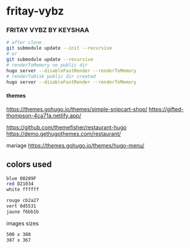 # fritay-vybz

### FRITAY VYBZ BY KEYSHAA

```bash
# after clone
git submodule update --init --recursive
# or
git submodule update --recursive
# renderToMemory no public dir
hugo server --disableFastRender --renderToMemory
# renderToDisk public dir created
hugo server --disableFastRender --renderToMemory
```

#### themes
https://themes.gohugo.io/themes/simple-snipcart-shop/
https://gifted-thompson-4ca71a.netlify.app/


https://github.com/themefisher/restaurant-hugo
https://demo.gethugothemes.com/restaurant/


mariage
https://themes.gohugo.io/themes/hugo-menu/


## colors used
```bash
blue 00209F
red D21034
white ffffff

rouge cb2a27
vert 0d5531
jaune f6bb1b
```

images sizes
```bash
500 x 380
387 x 367
```
